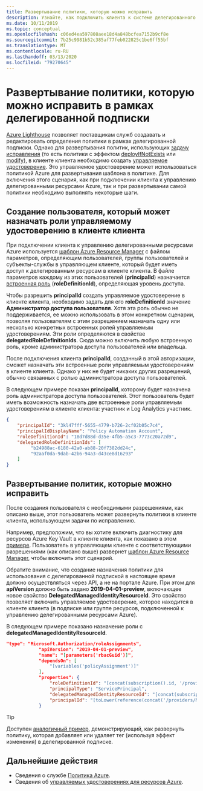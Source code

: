 ```yaml
---
title: Развертывание политики, которую можно исправить
description: Узнайте, как подключить клиента к системе делегированного управления ресурсами Azure, предоставив доступ к ресурсам и возможность управления ими через собственный клиент.
ms.date: 10/11/2019
ms.topic: conceptual
ms.openlocfilehash: c06ed4ea597808aee18d4a848bcfea7152b9cf8e
ms.sourcegitcommit: 7b25c9981b52c385af77feb022825c1be6ff55bf
ms.translationtype: MT
ms.contentlocale: ru-RU
ms.lasthandoff: 03/13/2020
ms.locfileid: "79270645"
---
```

# <a name="deploy-a-policy-that-can-be-remediated-within-a-delegated-subscription"></a>Развертывание политики, которую можно исправить в рамках делегированной подписки

[Azure Lighthouse](../overview.md) позволяет поставщикам служб создавать и редактировать определения политики в рамках делегированной подписки. Однако для развертывания политик, использующих [задачу исправления](../../governance/policy/how-to/remediate-resources.md) (то есть политики с эффектом [deployIfNotExists](../../governance/policy/concepts/effects.md#deployifnotexists) или [modify](../../governance/policy/concepts/effects.md#modify)), в клиенте клиента необходимо создать [управляемое удостоверение](../../active-directory/managed-identities-azure-resources/overview.md). Это управляемое удостоверение может использоваться политикой Azure для развертывания шаблона в политике. Для включения этого сценария, как при подключении клиента к управлению делегированными ресурсами Azure, так и при развертывании самой политики необходимо выполнять некоторые шаги.

## <a name="create-a-user-who-can-assign-roles-to-a-managed-identity-in-the-customer-tenant"></a>Создание пользователя, который может назначать роли управляемому удостоверению в клиенте клиента

При подключении клиента к управлению делегированными ресурсами Azure используется [шаблон Azure Resource Manager](onboard-customer.md#create-an-azure-resource-manager-template) с файлом параметров, определяющим пользователей, группы пользователей и субъекты-службы в управляющем клиенте, который будет иметь доступ к делегированным ресурсам в клиенте клиента. В файле параметров каждому из этих пользователей (**principalId**) назначается [встроенная роль](../../role-based-access-control/built-in-roles.md) (**roleDefinitionId**), определяющая уровень доступа.

Чтобы разрешить **principalId** создать управляемое удостоверение в клиенте клиента, необходимо задать для его **roleDefinitionId** значение **Администратор доступа пользователя**. Хотя эта роль обычно не поддерживается, ее можно использовать в этом конкретном сценарии, позволяя пользователям с этим разрешением назначать одну или несколько конкретных встроенных ролей управляемым удостоверениям. Эти роли определяются в свойстве **delegatedRoleDefinitionIds**. Сюда можно включить любую встроенную роль, кроме администратора доступа пользователей или владельца.

После подключения клиента **principalId**, созданный в этой авторизации, сможет назначать эти встроенные роли управляемым удостоверениям в клиенте клиента. Однако у них не будет никаких других разрешений, обычно связанных с ролью администратора доступа пользователей.

В следующем примере показан **principalId**, которому будет назначена роль администратора доступа пользователей. Этот пользователь будет иметь возможность назначать две встроенные роли управляемым удостоверениям в клиенте клиента: участник и Log Analytics участник.

```json
{
    "principalId": "3kl47fff-5655-4779-b726-2cf02b05c7c4",
    "principalIdDisplayName": "Policy Automation Account",
    "roleDefinitionId": "18d7d88d-d35e-4fb5-a5c3-7773c20a72d9",
    "delegatedRoleDefinitionIds": [
         "b24988ac-6180-42a0-ab88-20f7382dd24c",
         "92aaf0da-9dab-42b6-94a3-d43ce8d16293"
    ]
}
```

## <a name="deploy-policies-that-can-be-remediated"></a>Развертывание политик, которые можно исправить

После создания пользователя с необходимыми разрешениями, как описано выше, этот пользователь может развернуть политики в клиенте клиента, использующем задачи по исправлению.

Например, предположим, что вы хотите включить диагностику для ресурсов Azure Key Vault в клиенте клиента, как показано в этом [примере](https://github.com/Azure/Azure-Lighthouse-samples/tree/master/Azure-Delegated-Resource-Management/templates/policy-enforce-keyvault-monitoring). Пользователь в управляющем клиенте с соответствующими разрешениями (как описано выше) развернет [шаблон Azure Resource Manager](https://github.com/Azure/Azure-Lighthouse-samples/blob/master/Azure-Delegated-Resource-Management/templates/policy-enforce-keyvault-monitoring/enforceAzureMonitoredKeyVault.json), чтобы включить этот сценарий.

Обратите внимание, что создание назначения политики для использования с делегированной подпиской в настоящее время должно осуществляться через API, а не на портале Azure. При этом для **apiVersion** должно быть задано **2019-04-01-preview**, включающее новое свойство **DelegatedManagedIdentityResourceId**. Это свойство позволяет включить управляемое удостоверение, которое находится в клиенте клиента (в подписке или группе ресурсов, подключенной к управлению делегированными ресурсами Azure).

В следующем примере показано назначение роли с **delegatedManagedIdentityResourceId**.

```json
"type": "Microsoft.Authorization/roleAssignments",
            "apiVersion": "2019-04-01-preview",
            "name": "[parameters('rbacGuid')]",
            "dependsOn": [
                "[variables('policyAssignment')]"
            ],
            "properties": {
                "roleDefinitionId": "[concat(subscription().id, '/providers/Microsoft.Authorization/roleDefinitions/', variables('rbacContributor'))]",
                "principalType": "ServicePrincipal",
                "delegatedManagedIdentityResourceId": "[concat(subscription().id, '/providers/Microsoft.Authorization/policyAssignments/', variables('policyAssignment'))]",
                "principalId": "[toLower(reference(concat('/providers/Microsoft.Authorization/policyAssignments/', variables('policyAssignment')), '2018-05-01', 'Full' ).identity.principalId)]"
            }
```

> [!TIP]
> Доступен [аналогичный пример](https://github.com/Azure/Azure-Lighthouse-samples/tree/master/Azure-Delegated-Resource-Management/templates/policy-add-or-replace-tag), демонстрирующий, как развернуть политику, которая добавляет или удаляет тег (используя эффект изменения) в делегированной подписке.

## <a name="next-steps"></a>Дальнейшие действия

- Сведения о службе [Политика Azure](../../governance/policy/index.yml).
- Сведения об [управляемых удостоверениях для ресурсов Azure](../../active-directory/managed-identities-azure-resources/overview.md).
